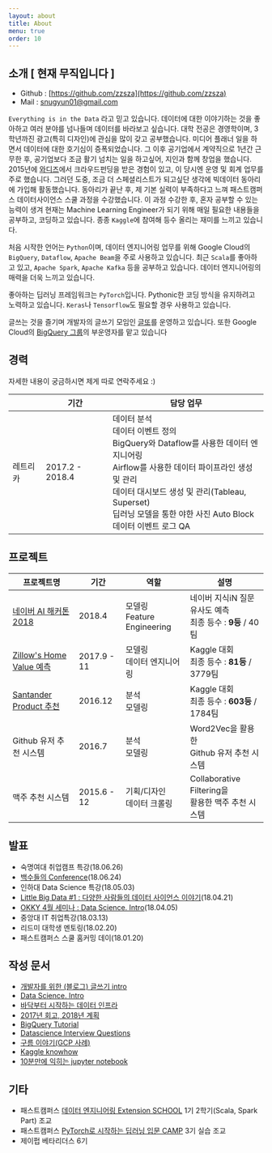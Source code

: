 ```yaml
---
layout: about
title: About
menu: true
order: 10
---
```


## 소개 [ 현재 무직입니다 ]
- Github : [https://github.com/zzsza](https://github.com/zzsza)
- Mail : snugyun01@gmail.com

```Everything is in the Data``` 라고 믿고 있습니다. 데이터에 대한 이야기하는 것을 좋아하고 여러 분야를 넘나들며 데이터를 바라보고 싶습니다. 대학 전공은 경영학이며, 3학년까진 광고(특히 디자인)에 관심을 많이 갖고 공부했습니다. 미디어 플래너 일을 하면서 데이터에 대한 호기심이 증폭되었습니다. 그 이후 공기업에서 계약직으로 1년간 근무한 후, 공기업보다 조금 활기 넘치는 일을 하고싶어, 지인과 함께 창업을 했습니다. 2015년에 [와디즈](https://www.wadiz.kr/web/campaign/detail/698)에서 크라우드펀딩을 받은 경험이 있고, 이 당시엔 운영 및 회계 업무를 주로 했습니다. 그러던 도중, 조금 더 스페셜리스트가 되고싶단 생각에 빅데이터 동아리에 가입해 활동했습니다. 동아리가 끝난 후, 제 기본 실력이 부족하다고 느껴 패스트캠퍼스 데이터사이언스 스쿨 과정을 수강했습니다. 이 과정 수강한 후, 혼자 공부할 수 있는 능력이 생겨 현재는 Machine Learning Engineer가 되기 위해 매일 필요한 내용들을 공부하고, 코딩하고 있습니다. 종종 ```Kaggle```에 참여해 등수 올리는 재미를 느끼고 있습니다.  

처음 시작한 언어는 ```Python```이며, 데이터 엔지니어링 업무를 위해 Google Cloud의 ```BigQuery```, ```Dataflow```, ```Apache Beam```을 주로 사용하고 있습니다. 최근 ```Scala```를 좋아하고 있고, ```Apache Spark```, ```Apache Kafka``` 등을 공부하고 있습니다. 데이터 엔지니어링의 매력을 더욱 느끼고 있습니다.  

좋아하는 딥러닝 프레임워크는 ```PyTorch```입니다. Pythonic한 코딩 방식을 유지하려고 노력하고 있습니다. ```Keras```나 ```Tensorflow```도 필요할 경우 사용하고 있습니다.    

글쓰는 것을 즐기며 개발자의 글쓰기 모임인 [글또](https://www.facebook.com/groups/375431516259701/)를 운영하고 있습니다. 또한 Google Cloud의 [BigQuery 그룹](https://www.facebook.com/groups/bigquery/)의 부운영자를 맡고 있습니다


## 경력
자세한 내용이 궁금하시면 제게 따로 연락주세요 :)

|          	| 기간          	| 담당 업무                                                                                                                      	|
|----------	 |---------------	|--------------------------------------------------------------------------------------------------------------------------------	|
| 레트리카 	|2017.2 - 2018.4 	| 데이터 분석 <br> 데이터 이벤트 정의 <br> BigQuery와 Dataflow를 사용한 데이터 엔지니어링 <br> Airflow를 사용한 데이터 파이프라인 생성 및 관리 <br> 데이터 대시보드 생성 및 관리(Tableau, Superset) <br> 딥러닝 모델을 통한 야한 사진 Auto Block <br>  데이터 이벤트 로그 QA 	|

## 프로젝트

| 프로젝트명 	| 기간 	|  역할 	| 설명 	|
|-----------------------------------------|-------------|----------------------------|---------------------------------------------------	|
| [네이버 AI 해커톤 2018](https://github.com/naver/ai-hackathon-2018) | 2018.4 | 모델링<br>Feature Engineering | 네이버 지식iN 질문 유사도 예측<br>최종 등수 : **9등** / 40팀
| [Zillow's Home Value 예측](https://www.kaggle.com/c/zillow-prize-1) 	| 2017.9 - 11 	|  모델링<br>데이터 엔지니어링 	| Kaggle 대회 <br>  최종 등수 : **81등** / 3779팀 	|
| [Santander Product 추천](https://www.kaggle.com/c/santander-product-recommendation) 	| 2016.12 	| 분석<br>모델링 	| Kaggle 대회 <br> 최종 등수 : **603등** / 1784팀 	|
| Github 유저 추천 시스템 	| 2016.7 	| 분석<br>모델링 	| Word2Vec을 활용한<br>Github 유저 추천 시스템 	|
| 맥주 추천 시스템 	| 2015.6 - 12 	| 기획/디자인<br>데이터 크롤링 	| Collaborative Filtering을 <br>활용한 맥주 추천 시스템 	|

## 발표
- 숙명여대 취업캠프 특강(18.06.26)
- [백수들의 Conference](https://dfab.event-us.kr/p/2397)(18.06.24)
- 인하대 Data Science 특강(18.05.03)
- [Little Big Data #1 : 다양한 사람들의 데이터 사이언스 이야기](https://festa.io/events/21)(18.04.21)
- [OKKY 4월 세미나 : Data Science. Intro](https://okky.kr/article/455576)(18.04.05)
- 중앙대 IT 취업특강(18.03.13)
- 리드미 대학생 멘토링(18.02.20)
- 패스트캠퍼스 스쿨 홈커밍 데이(18.01.20)

## 작성 문서
- [개발자를 위한 (블로그) 글쓰기 intro](https://www.slideshare.net/zzsza/intro-102870757)
- [Data Science. Intro](https://www.slideshare.net/zzsza/data-science-intro)
- [바닥부터 시작하는 데이터 인프라](https://www.slideshare.net/zzsza/little-big-data-1)
- [2017년 회고, 2018년 계획](https://zzsza.github.io/diary/2017/12/30/2017-retrospect/)
- [BigQuery Tutorial](https://github.com/zzsza/bigquery-tutorial)  
- [Datascience Interview Questions](https://github.com/zzsza/Datascience-Interview-Questions)
- [구름 이야기(GCP 사례)](https://www.slideshare.net/zzsza/feat-gcp-gcp-86347239)  
- [Kaggle knowhow](https://github.com/zzsza/Kaggle-knowhow)
- [10분만에 익히는 jupyter notebook](https://www.slideshare.net/zzsza/10-jupyter-notebook)  


## 기타
- 패스트캠퍼스 [데이터 엔지니어링 Extension SCHOOL](http://school.fastcampus.co.kr/data_des/) 1기 2학기(Scala, Spark Part) 조교
- 패스트캠퍼스 [PyTorch로 시작하는 딥러닝 입문 CAMP](http://www.fastcampus.co.kr/data_camp_pytorch/) 3기 실습 조교
- 제이펍 베타리더스 6기